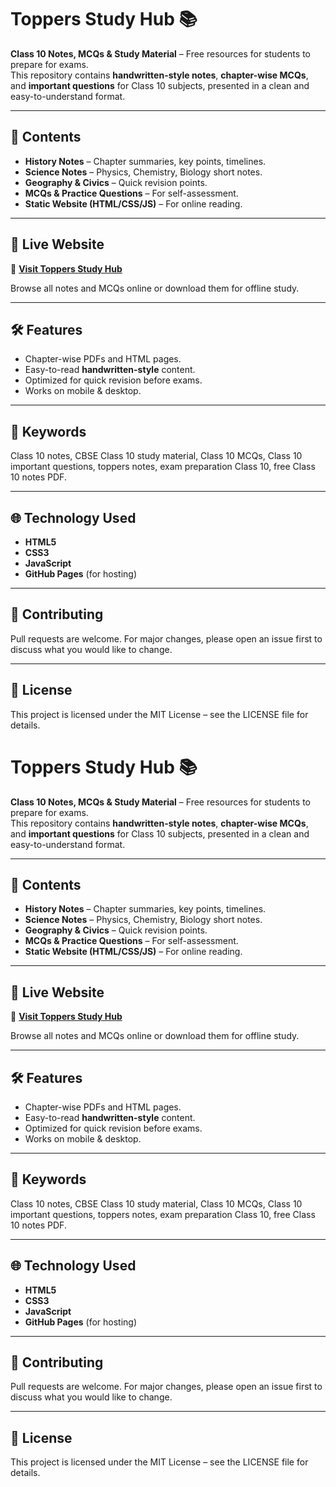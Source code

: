 # Toppers Study Hub 📚

**Class 10 Notes, MCQs & Study Material** – Free resources for students to prepare for exams.  
This repository contains **handwritten-style notes**, **chapter-wise MCQs**, and **important questions** for Class 10 subjects, presented in a clean and easy-to-understand format.

---

## 📖 Contents
- **History Notes** – Chapter summaries, key points, timelines.
- **Science Notes** – Physics, Chemistry, Biology short notes.
- **Geography & Civics** – Quick revision points.
- **MCQs & Practice Questions** – For self-assessment.
- **Static Website (HTML/CSS/JS)** – For online reading.

---

## 🚀 Live Website
🔗 **[Visit Toppers Study Hub](https://mindspark2026.github.io/toppers-study-hub/)**  

Browse all notes and MCQs online or download them for offline study.

---

## 🛠 Features
- Chapter-wise PDFs and HTML pages.
- Easy-to-read **handwritten-style** content.
- Optimized for quick revision before exams.
- Works on mobile & desktop.

---

## 📌 Keywords
Class 10 notes, CBSE Class 10 study material, Class 10 MCQs, Class 10 important questions, toppers notes, exam preparation Class 10, free Class 10 notes PDF.

---

## 🌐 Technology Used
- **HTML5**
- **CSS3**
- **JavaScript**
- **GitHub Pages** (for hosting)

---

## 🤝 Contributing
Pull requests are welcome. For major changes, please open an issue first to discuss what you would like to change.

---

## 📄 License
This project is licensed under the MIT License – see the LICENSE file for details.
# Toppers Study Hub 📚

**Class 10 Notes, MCQs & Study Material** – Free resources for students to prepare for exams.  
This repository contains **handwritten-style notes**, **chapter-wise MCQs**, and **important questions** for Class 10 subjects, presented in a clean and easy-to-understand format.

---

## 📖 Contents
- **History Notes** – Chapter summaries, key points, timelines.
- **Science Notes** – Physics, Chemistry, Biology short notes.
- **Geography & Civics** – Quick revision points.
- **MCQs & Practice Questions** – For self-assessment.
- **Static Website (HTML/CSS/JS)** – For online reading.

---

## 🚀 Live Website
🔗 **[Visit Toppers Study Hub](https://mindspark2026.github.io/toppers-study-hub/)**  

Browse all notes and MCQs online or download them for offline study.

---

## 🛠 Features
- Chapter-wise PDFs and HTML pages.
- Easy-to-read **handwritten-style** content.
- Optimized for quick revision before exams.
- Works on mobile & desktop.

---

## 📌 Keywords
Class 10 notes, CBSE Class 10 study material, Class 10 MCQs, Class 10 important questions, toppers notes, exam preparation Class 10, free Class 10 notes PDF.

---

## 🌐 Technology Used
- **HTML5**
- **CSS3**
- **JavaScript**
- **GitHub Pages** (for hosting)

---

## 🤝 Contributing
Pull requests are welcome. For major changes, please open an issue first to discuss what you would like to change.

---

## 📄 License
This project is licensed under the MIT License – see the LICENSE file for details.
